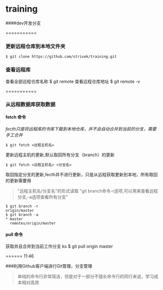 training
========


####dev开发分支


===========

### 更新远程仓库到本地文件夹
    $ git clone https://github.com/strivek/training.git
### 查看远程库
查看全部远程仓库名称
    $ git remote
查看远程仓库地址
    $ git remote -v 
    
===========

### 从远程数据库获取数据

#### fetch 命令
*fecth只是将远程库的书库下载到本地仓库，并不会自动合并到当前的分支，需要手工合并*
    
    $ git fetch <远程主机名>
    
更新远程主机的更新,默认取回所有分支（branch）的更新

    $ git fetch <远程主机名> <分支名>

取回指定分支的更新,fecth并不进行更新，只是从远程获取更新到本地，所有取回的更新需要用

> "远程主机名/分支名"的形式读取
>  "git branch命令-r选项,可以用来查看远程分支,-a选项查看所有分支"


    $ git branch -r
    origin/master
    $ git branch -a
    * master
      remotes/origin/master
      
#### pull 命令

获取并且合并到当前工作分支
ks
    $ git pull origin master
    

======
11:46

###利用Github客户端进行Git管理，分支管理

> 单纯的命令行非常简洁，但是对于一部分不擅长命令行的同行来说，学习成本相对高昂

